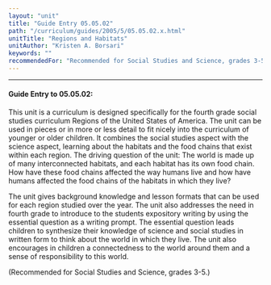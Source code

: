 ```yaml
---
layout: "unit"
title: "Guide Entry 05.05.02"
path: "/curriculum/guides/2005/5/05.05.02.x.html"
unitTitle: "Regions and Habitats"
unitAuthor: "Kristen A. Borsari"
keywords: ""
recommendedFor: "Recommended for Social Studies and Science, grades 3-5."
---
```

<body>
<hr/>
 <h4>
  Guide Entry to 05.05.02:
 </h4>
 <p>
  This unit is a curriculum is designed specifically for the fourth grade social studies curriculum Regions of the United States of America. The unit can be used in pieces or in more or less detail to fit nicely into the curriculum of younger or older children.  It combines the social studies aspect with the science aspect, learning about the habitats and the food chains that exist within each region.  The driving question of the unit:  The world is made up of many interconnected habitats, and each habitat has its own food chain. How have these food chains affected the way humans live and how have humans affected the food chains of the habitats in which they live?
 </p>
<p>
  The unit gives background knowledge and lesson formats that can be used for each region studied over the year.  The unit also addresses the need in fourth grade to introduce to the students expository writing by using the essential question as a writing prompt. The essential question leads children to synthesize their knowledge of science and social studies in written form to think about the world in which they live.  The unit also encourages in children a connectedness to the world around them and a sense of responsibility to this world.
 </p>
<p>
  (Recommended for Social Studies and Science, grades 3-5.)
 </p>

</body>